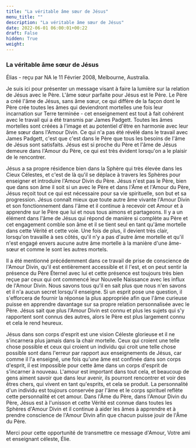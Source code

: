 ```yaml
---
title: "La véritable âme sœur de Jésus"
menu_title: ""
description: "La véritable âme sœur de Jésus"
date: 2022-06-01 06:00:01+00:22
draft: False
hidden: True
weight:
---
```

### La véritable âme sœur de Jésus

Élias - reçu par NA le 11 Février 2008, Melbourne, Australia.

Je suis ici pour présenter un message visant à faire la lumière sur la relation de Jésus avec le Père. L'âme sœur parfaite pour Jésus est le Père. Le Père a créé l'âme de Jésus, sans âme sœur, ce qui diffère de la façon dont le Père crée toutes les âmes qui deviendront mortelles une fois leur incarnation sur Terre terminée - cet enseignement est tout à fait cohérent avec le travail qui a été transmis par James Padgett. Toutes les âmes mortelles sont créées à l'image et au potentiel d'être en harmonie avec leur âme sœur dans l'Amour Divin. Ce qui n'a pas été révélé dans le travail avec James Padgett, c'est que c'est dans le Père que tous les besoins de l'âme de Jésus sont satisfaits. Jésus est si proche du Père et l'âme de Jésus demeure dans l'Amour du Père, ce qui est très évident lorsqu'on a le plaisir de le rencontrer.

Jésus a sa propre résidence bien dans la Sphère qui très élevée dans les Cieux Célestes, et c'est de là qu'il se déplace à travers les Sphères pour enseigner et introduire l'Amour Divin du Père. Jésus n'est pas le Père, bien que dans son âme il soit si un avec le Père et dans l'Âme et l'Amour du Père, Jésus reçoit tout ce qui est nécessaire pour sa vie spirituelle, son but et sa progression. Jésus connaît mieux que toute autre âme vivante l'Amour Divin et son fonctionnement dans l'âme et il continue à recevoir cet Amour et à apprendre sur le Père que lui et nous tous aimons et partageons. Il y a un élément dans l'âme de Jésus qui répond de manière si complète au Père et cet engagement comble son âme et il se tient seul en tant qu'âme mortelle dans cette Vérité et cette voie. Une fois de plus, il devient très clair, lorsqu'on travaille à ses côtés, qu'il n'y a pas d'autre âme mortelle et qu'il n'est engagé envers aucune autre âme mortelle à la manière d'une âme-sœur et comme le sont les autres mortels.

Il a été mentionné précédemment dans ce travail de prise de conscience de l'Amour Divin, qu'il est entièrement accessible et il l'est, et on peut sentir la présence du Père Éternel avec lui et cette présence est toujours très bien reçue par ceux qui ont commencé leur Nouvelle Naissance avec les influx de l'Amour Divin. Nous savons tous qu'il en sait plus que nous n'en savons et il n'a aucun secret lorsqu'il enseigne. Si un esprit pose une question, il s'efforcera de fournir la réponse la plus appropriée afin que l'âme curieuse puisse en apprendre davantage sur sa propre relation personnalisée avec le Père. Jésus sait que plus l'Amour Divin est connu et plus les sujets qui s'y rapportent sont connus des autres, alors le Père est plus largement connu et cela le rend heureux.

Jésus dans son corps d'esprit est une vision Céleste glorieuse et il ne s'incarnera plus jamais dans la chair mortelle. Ceux qui croient une telle chose possible et ceux qui croient un individu qui croit une telle chose possible sont dans l'erreur par rapport aux enseignements de Jésus, car comme il l'a enseigné, une fois qu'une âme est confinée dans son corps d'esprit, il est impossible pour cette âme dans un corps d'esprit de s'incarner à nouveau. L'amour est important dans tout cela, et beaucoup de gens aiment savoir que dans leur avenir, ils pourront rencontrer et voir des êtres chers, qui vivent en tant qu'esprits, et cela se produit. La personnalité d'un individu est toujours conservée par l'âme et le corps spirituel reflète cette personnalité et cet amour. Dans l'Âme du Père, dans l'Amour Divin du Père, Jésus est à l'unisson et cette Vérité est connue dans toutes les Sphères d'Amour Divin et il continue à aider les âmes à apprendre et à prendre conscience de l'Amour Divin afin que chacun puisse jouir de l'Âme du Père.

Merci pour cette opportunité de transmettre ce message d'Amour, Votre ami et enseignant céleste, Élie.
